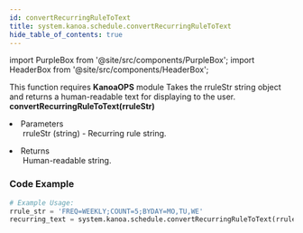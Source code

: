 ```yaml
---
id: convertRecurringRuleToText
title: system.kanoa.schedule.convertRecurringRuleToText
hide_table_of_contents: true
---
```


import PurpleBox from '@site/src/components/PurpleBox';
import HeaderBox from '@site/src/components/HeaderBox';

<PurpleBox>This function requires <b>KanoaOPS</b> module</PurpleBox>
<HeaderBox header="Description">
    Takes the rruleStr string object and returns a human-readable text for displaying to the user.
</HeaderBox>
<HeaderBox header="Syntax">
    <b>convertRecurringRuleToText(rruleStr)</b>
    <li>Parameters <br />
        <ul>
            rruleStr (string) - Recurring rule string.
        </ul>
    </li>
    <li>Returns <br />
        <ul>Human-readable string.</ul>
    </li>
</HeaderBox>

### Code Example

```python
# Example Usage:
rrule_str = 'FREQ=WEEKLY;COUNT=5;BYDAY=MO,TU,WE'
recurring_text = system.kanoa.schedule.convertRecurringRuleToText(rrule_str)

